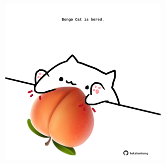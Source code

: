 <!-- built at 30/09/2023, 04:00:54 UTC -->
<p align="center">
  <img width="500" height="500" src="./ReadmeImage.svg">
</p>
